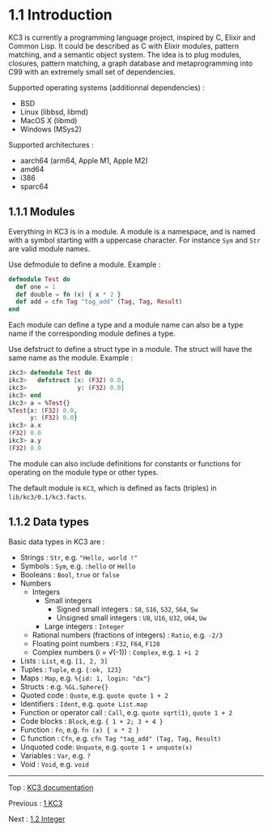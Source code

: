 # 1.1 Introduction

KC3 is currently a programming language project, inspired by C, Elixir
and Common Lisp. It could be described as C with Elixir modules,
pattern matching, and a semantic object system. The idea is to plug
modules, closures, pattern matching, a graph database and
metaprogramming into C99 with an extremely small set of dependencies.

Supported operating systems (additionnal dependencies) :
 - BSD
 - Linux (libbsd, libmd)
 - MacOS X (libmd)
 - Windows (MSys2)

Supported architectures :
 - aarch64 (arm64, Apple M1, Apple M2)
 - amd64
 - i386
 - sparc64


## 1.1.1 Modules

Everything in KC3 is in a module. A module is a namespace,
and is named with a symbol starting with a uppercase character.
For instance `Sym` and `Str` are valid module names.

Use defmodule to define a module. Example :
```elixir
defmodule Test do
  def one = 1
  def double = fn (x) { x * 2 }
  def add = cfn Tag "tag_add" (Tag, Tag, Result)
end
```

Each module can define a type and a module name can also be a
type name if the corresponding module defines a type.

Use defstruct to define a struct type in a module. The struct will have
the same name as the module. Example :
```elixir
ikc3> defmodule Test do
ikc3>   defstruct [x: (F32) 0.0,
ikc3>              y: (F32) 0.0]
ikc3> end
ikc3> a = %Test{}
%Test{x: (F32) 0.0,
      y: (F32) 0.0}
ikc3> a.x
(F32) 0.0
ikc3> a.y
(F32) 0.0
```

The module can also include definitions for constants or functions for
operating on the module type or other types.

The default module is `KC3`, which is defined as facts (triples)
in `lib/kc3/0.1/kc3.facts`.


## 1.1.2 Data types

Basic data types in KC3 are :
 - Strings : `Str`, e.g. `"Hello, world !"`
 - Symbols : `Sym`, e.g. `:hello` or `Hello`
 - Booleans : `Bool`, `true` or `false`
 - Numbers
   - Integers
     - Small integers
       - Signed small integers : `S8`, `S16`, `S32`, `S64`, `Sw`
       - Unsigned small integers : `U8`, `U16`, `U32`, `U64`, `Uw`
     - Large integers : `Integer`
   - Rational numbers (fractions of integers) : `Ratio`, e.g. `-2/3`
   - Floating point numbers : `F32`, `F64`, `F128`
   - Complex numbers (i = √(-1)) : `Complex`, e.g. `1 +i 2`
 - Lists : `List`, e.g. `[1, 2, 3]`
 - Tuples : `Tuple`, e.g. `{:ok, 123}`
 - Maps : `Map`, e.g. `%{id: 1, login: "dx"}`
 - Structs : e.g. `%GL.Sphere{}`
 - Quoted code : `Quote`, e.g. `quote quote 1 + 2`
 - Identifiers : `Ident`, e.g. `quote List.map`
 - Function or operator call : `Call`, e.g. `quote sqrt(1)`, `quote 1 + 2`
 - Code blocks : `Block`, e.g. `{ 1 + 2; 3 + 4 }`
 - Function : `Fn`, e.g. `fn (x) { x * 2 }`
 - C function : `Cfn`, e.g. `cfn Tag "tag_add" (Tag, Tag, Result)`
 - Unquoted code: `Unquote`, e.g. `quote 1 + unquote(x)`
 - Variables : `Var`, e.g. `?`
 - Void : `Void`, e.g. `void`

---

Top : [KC3 documentation](/doc/)

Previous : [1 KC3](/doc/1_KC3)

Next : [1.2 Integer](1.2_Integer)
